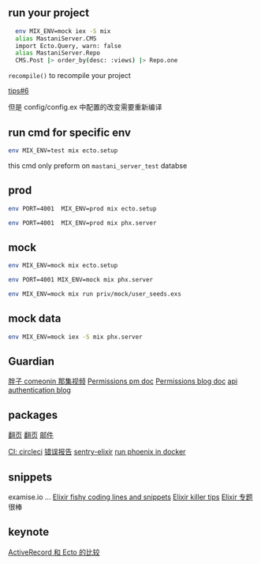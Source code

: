 

## run your project

```sh
  env MIX_ENV=mock iex -S mix
  alias MastaniServer.CMS
  import Ecto.Query, warn: false
  alias MastaniServer.Repo
  CMS.Post |> order_by(desc: :views) |> Repo.one
```
`recompile()` to recompile your project

[tips#6](https://medium.com/blackode/10-killer-elixir-tips-2-c5f87f8a70c8)

但是 config/config.ex 中配置的改变需要重新编译

## run cmd for specific env

```sh
env MIX_ENV=test mix ecto.setup
```

this cmd only preform on `mastani_server_test` databse


## prod

```sh
env PORT=4001  MIX_ENV=prod mix ecto.setup
```

```sh
env PORT=4001  MIX_ENV=prod mix phx.server
```


## mock 

```sh
env MIX_ENV=mock mix ecto.setup
```

```sh
env PORT=4001 MIX_ENV=mock mix phx.server
```

```sh
env MIX_ENV=mock mix run priv/mock/user_seeds.exs
```

## mock data

```sh
env MIX_ENV=mock iex -S mix phx.server
```

## Guardian

[胖子 comeonin 那集视频](https://www.youtube.com/watch?v=UK8KBnoidr4)
[Permissions pm doc](https://hexdocs.pm/guardian/Guardian.Permissions.Bitwise.html#content)
[Permissions blog doc](http://blog.overstuffedgorilla.com/simple-guardian-permissions/)
[api authentication blog](http://blog.overstuffedgorilla.com/simple-guardian-api-authentication/)

## packages

[翻页](https://snippets.aktagon.com/snippets/776-pagination-with-elixir-and-ecto)
[翻页](https://github.com/drewolson/scrivener_ecto)
[邮件](https://github.com/thoughtbot/bamboo)

[CI: circleci](https://blog.lelonek.me/elixir-continuous-integration-with-circleci-ceae93dbe011)
[错误报告](https://sentry.io/welcome/)
[sentry-elixir](https://github.com/getsentry/sentry-elixir)
[run phoenix in docker](https://blog.lelonek.me/how-to-run-phoenix-framework-application-inside-a-docker-container-b02817d860b4)


## snippets

examise.io ... 
[Elixir fishy coding lines and snippets](https://medium.com/blackode/elixir-fishy-coding-lines-and-snippets-7cdd995e5ad4)
[Elixir killer tips](https://medium.com/blackode/10-killer-elixir-tips-2a9be1bec9be)
[Elixir 专题](https://medium.com/blackode/tagged/elixir) 很棒


## keynote 

[ActiveRecord 和 Ecto 的比较](http://tony612.com/activerecord-vs-ecto)
